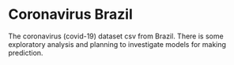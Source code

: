# Coronavirus Brazil

The coronavirus (covid-19) dataset csv from Brazil. There is some
exploratory analysis and planning to investigate models for making prediction.
